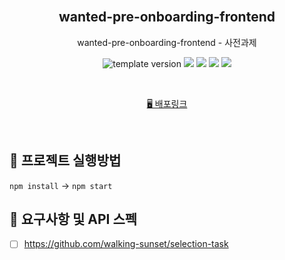 <br/>
<p align="middle">
  
</p>
<h2 align="middle">wanted-pre-onboarding-frontend
</h2>
<p align="middle">wanted-pre-onboarding-frontend - 사전과제 <br/>

</p>
<p align="middle">
  <img src="https://img.shields.io/badge/version-1.0.0-blue?style=flat-square" alt="template version"/>
  <img src="https://img.shields.io/badge/language-html-red.svg?style=flat-square"/>
  <img src="https://img.shields.io/badge/language-css-blue.svg?style=flat-square"/>
  <img src="https://img.shields.io/badge/language-js-yellow.svg?style=flat-square"/>
  <img src="https://img.shields.io/badge/framework-react-blue"/>
  
</p>

<br/>

<p align="middle">
  <a href="https://hanbitguri.github.io/wanted-pre-onboarding-frontend/">🖥️ 배포링크</a>
</p>

<br/>

## 🎯 프로젝트 실행방법

`npm install` -> `npm start`

## 🎯 요구사항 및 API 스펙

- [ ] https://github.com/walking-sunset/selection-task
